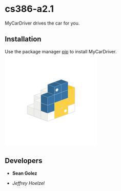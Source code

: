 # cs386-a2.1
MyCarDriver drives the car for you.
## Installation
Use the package manager [pip](https://pypi.org/project/pip/) to install MyCarDriver.
![pip logo](https://raw.githubusercontent.com/github/explore/666de02829613e0244e9441b114edb85781e972c/topics/pip/pip.png)
## Developers
- **Sean Golez**
* *Jeffrey Hoelzel*
